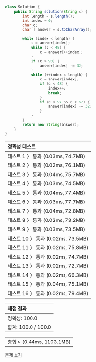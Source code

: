 ```java
class Solution {
    public String solution(String s) {
        int length = s.length();
        int index = 0;
        char c;
        char[] answer = s.toCharArray();

        while (index < length) {
            c = answer[index];
            while (c < 48) {
                c = answer[++index];
            }
            if (c > 90) {
                answer[index] -= 32;
            }
            while (++index < length) {
                c = answer[index];
                if (c < 48) {
                    index++;
                    break;
                }
                if (c < 97 && c > 57) {
                    answer[index] += 32;
                }
            }
        }
        return new String(answer);
    }
}
```
 | 정확성 테스트 |
 |  :-  |
 | 테스트 1 〉 통과 (0.03ms, 74.7MB) |
 | 테스트 2 〉 통과 (0.02ms, 76.1MB) |
 | 테스트 3 〉 통과 (0.04ms, 75.7MB) |
 | 테스트 4 〉 통과 (0.03ms, 74.5MB) |
 | 테스트 5 〉 통과 (0.04ms, 77.4MB) |
 | 테스트 6 〉 통과 (0.03ms, 77.7MB) |
 | 테스트 7 〉 통과 (0.04ms, 72.8MB) |
 | 테스트 8 〉 통과 (0.02ms, 73.2MB) |
 | 테스트 9 〉 통과 (0.03ms, 73.5MB) |
 | 테스트 10 〉 통과 (0.02ms, 73.5MB) |
 | 테스트 11 〉 통과 (0.02ms, 75.8MB) |
 | 테스트 12 〉 통과 (0.02ms, 74.7MB) |
 | 테스트 13 〉 통과 (0.02ms, 72.7MB) |
 | 테스트 14 〉 통과 (0.02ms, 66.3MB) |
 | 테스트 15 〉 통과 (0.04ms, 75.1MB) |
 | 테스트 16 〉 통과 (0.02ms, 79.4MB) |

 | 채점 결과 |
 | :- |
 | 정확성: 100.0 |
 | 합계: 100.0 / 100.0 |

 ||
 | :- |
 | 총합 > (0.44ms, 1193.1MB) |

[문제 보기](https://programmers.co.kr/learn/courses/30/lessons/12951?language=java)